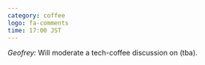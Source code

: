 ```yaml
---
category: coffee
logo: fa-comments
time: 17:00 JST
---
```


*Geofrey:* Will moderate a tech-coffee discussion on (tba).

